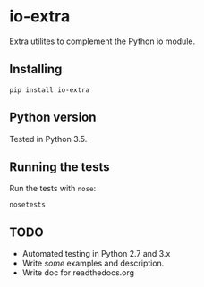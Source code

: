 # io-extra

Extra utilites to complement the Python io module.

## Installing

```
pip install io-extra
```

## Python version

Tested in Python 3.5.

## Running the tests

Run the tests with `nose`:

```
nosetests
```

## TODO

* Automated testing in Python 2.7 and 3.x
* Write *some* examples and description.
* Write doc for readthedocs.org

